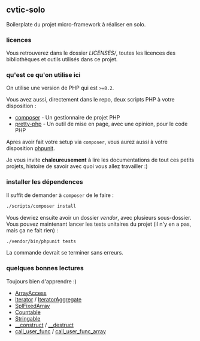 ## cvtic-solo

Boilerplate du projet micro-framework à réaliser en solo.

### licences
Vous retrouverez dans le dossier _LICENSES/_, toutes les licences des 
bibliothèques et outils utilisés dans ce projet.

### qu'est ce qu'on utilise ici
On utilise une version de PHP qui est `>=8.2`.  

Vous avez aussi, directement dans le repo, deux scripts PHP à votre disposition :
- [composer](https://getcomposer.org/doc/00-intro.md) - Un gestionnaire de projet PHP
- [pretty-php](https://github.com/lkrms/pretty-php) - Un outil de mise en page, avec une opinion, pour le code PHP

Apres avoir fait votre setup via `composer`, vous aurez aussi à votre disposition [phpunit](https://phpunit.de/index.html).

Je vous invite **chaleureusement** à lire les documentations de tout ces petits
projets, histoire de savoir avec quoi vous allez travailler :)

### installer les dépendences
Il suffit de demander à `composer` de le faire :
```sh
./scripts/composer install
```
Vous devriez ensuite avoir un dossier _vendor_, avec plusieurs sous-dossier.  
Vous pouvez maintenant lancer les tests unitaires du projet (il n'y en a pas, mais ça ne fait rien) :
```sh
./vendor/bin/phpunit tests
```
La commande devrait se terminer sans erreurs.

### quelques bonnes lectures
Toujours bien d'apprendre :)

- [ArrayAccess](https://www.php.net/manual/fr/class.arrayaccess.php)
- [Iterator](https://www.php.net/manual/fr/class.iterator.php) / [IteratorAggregate](https://www.php.net/manual/fr/class.iteratoraggregate.php)
- [SplFixedArray](https://www.php.net/manual/fr/class.splfixedarray.php)
- [Countable](https://www.php.net/manual/fr/class.countable.php)
- [Stringable](https://www.php.net/manual/fr/class.stringable.php)
- [__construct](https://www.php.net/manual/en/language.oop5.decon.php#language.oop5.decon.constructor) / [__destruct](https://www.php.net/manual/en/language.oop5.decon.php#language.oop5.decon.destructor)
- [call_user_func](https://www.php.net/manual/fr/function.call-user-func.php) / [call_user_func_array](https://www.php.net/manual/fr/function.call-user-func-array.php)
